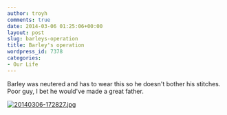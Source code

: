 ```yaml
---
author: troyh
comments: true
date: 2014-03-06 01:25:06+00:00
layout: post
slug: barleys-operation
title: Barley's operation
wordpress_id: 7378
categories:
- Our Life
---
```


Barley was neutered and has to wear this so he doesn't bother his stitches. Poor guy, I bet he would've made a great father.   
  
[![20140306-172827.jpg](http://troyandgay.files.wordpress.com/2014/03/20140306-172827.jpg)](http://troyandgay.files.wordpress.com/2014/03/20140306-172827.jpg)
